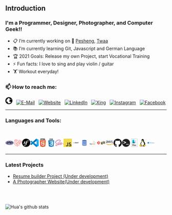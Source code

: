 ## <p  name="top">Introduction</p>

### I'm a Programmer, Designer, Photographer, and Computer Geek!!

- 📋 I’m currently working on 🤖 [Pesheng][pesheng], [Twaa][twaa]
- 📚 I’m currently learning Git, Javascript and German Language
- 🏆 2021 Goals: Release my own Project, start Vocational Training
- ⚡ Fun facts: I love to sing and play violin / guitar
- 🏋️ Workout everyday!

### 📫 How to reach me:

[<img alt="Website" width="22px" src="https://raw.githubusercontent.com/iconic/open-iconic/master/svg/globe.svg" />][website]&nbsp;&nbsp;
[<img alt="E-Mail" width="28px" src="https://cdn4.iconfinder.com/data/icons/aiga-symbol-signs/439/aiga_mail-512.png" />][email]&nbsp;&nbsp;
[<img alt="Website" width="22px" src="https://simpleicons.org/icons/whatsapp.svg" />][whatsapp]&nbsp;&nbsp;
[<img alt="LinkedIn" width="22px" src="https://pics.freeicons.io/uploads/icons/png/4189112631553666147-512.png" />][linkedin]&nbsp;&nbsp;
[<img alt="Xing" width="22px" src="https://cdn.jsdelivr.net/npm/simple-icons@v3/icons/xing.svg" />][xing]&nbsp;&nbsp;
[<img alt="Instagram" width="22px" src="https://cdn.jsdelivr.net/npm/simple-icons@v3/icons/instagram.svg" />][instagram]&nbsp;&nbsp;
[<img alt="Facebook" width="22px" src="https://cdn.jsdelivr.net/npm/simple-icons@v3/icons/facebook.svg" />][facebook]

---

### Languages and Tools:
<br />

[<img align="left" alt="PHP" width="26px" src="https://raw.githubusercontent.com/github/explore/80688e429a7d4ef2fca1e82350fe8e3517d3494d/topics/php/php.png" />
<img align="left" alt="Laravel" width="26px" src="https://raw.githubusercontent.com/github/explore/80688e429a7d4ef2fca1e82350fe8e3517d3494d/topics/laravel/laravel.png" />
<img align="left" alt="Symfony" width="26px" src="https://raw.githubusercontent.com/github/explore/80688e429a7d4ef2fca1e82350fe8e3517d3494d/topics/symfony/symfony.png" />
<img align="left" alt="Visual Studio Code" width="26px" src="https://raw.githubusercontent.com/github/explore/80688e429a7d4ef2fca1e82350fe8e3517d3494d/topics/visual-studio-code/visual-studio-code.png" />
<img align="left" alt="HTML5" width="26px" src="https://raw.githubusercontent.com/github/explore/80688e429a7d4ef2fca1e82350fe8e3517d3494d/topics/html/html.png" />
<img align="left" alt="CSS3" width="26px" src="https://raw.githubusercontent.com/github/explore/80688e429a7d4ef2fca1e82350fe8e3517d3494d/topics/css/css.png" />
<img align="left" alt="Sass" width="26px" src="https://raw.githubusercontent.com/github/explore/80688e429a7d4ef2fca1e82350fe8e3517d3494d/topics/sass/sass.png" />
<img align="left" alt="JavaScript" width="26px" src="https://raw.githubusercontent.com/github/explore/80688e429a7d4ef2fca1e82350fe8e3517d3494d/topics/javascript/javascript.png" />
<img align="left" alt="jQuery" width="26px" src="https://raw.githubusercontent.com/github/explore/80688e429a7d4ef2fca1e82350fe8e3517d3494d/topics/jquery/jquery.png" />
<img align="left" alt="SQL" width="26px" src="https://raw.githubusercontent.com/github/explore/80688e429a7d4ef2fca1e82350fe8e3517d3494d/topics/sql/sql.png" />
<img align="left" alt="MySQL" width="26px" src="https://raw.githubusercontent.com/github/explore/80688e429a7d4ef2fca1e82350fe8e3517d3494d/topics/mysql/mysql.png" />
<img align="left" alt="Git" width="26px" src="https://raw.githubusercontent.com/github/explore/80688e429a7d4ef2fca1e82350fe8e3517d3494d/topics/git/git.png" />
<img align="left" alt="AWS" width="26px" src="https://raw.githubusercontent.com/github/explore/80688e429a7d4ef2fca1e82350fe8e3517d3494d/topics/aws/aws.png" />
<img align="left" alt="GitHub" width="26px" src="https://raw.githubusercontent.com/github/explore/78df643247d429f6cc873026c0622819ad797942/topics/github/github.png" />
<img align="left" alt="Terminal" width="26px" src="https://raw.githubusercontent.com/github/explore/80688e429a7d4ef2fca1e82350fe8e3517d3494d/topics/terminal/terminal.png" />
<img align="left" alt="MacOS" width="26px" src="https://raw.githubusercontent.com/github/explore/80688e429a7d4ef2fca1e82350fe8e3517d3494d/topics/macos/macos.png" />
<img align="left" alt="Linux" width="26px" src="https://raw.githubusercontent.com/github/explore/80688e429a7d4ef2fca1e82350fe8e3517d3494d/topics/linux/linux.png" />
<img align="left" alt="Windows" width="26px" src="https://raw.githubusercontent.com/github/explore/80688e429a7d4ef2fca1e82350fe8e3517d3494d/topics/windows/windows.png" />][top]

<br />
<br />

---

### Latest Projects

- [Resume builder Project (Under development)](https://twaa.com)
- [A Photographer Website(Under development)](https://pesheng.herokuapp.com/home)


[website]: https://alaa-alghazouli.herokuapp.com
[pesheng]: https://pesheng.herokuapp.com/home
[twaa]: https://www.twaa.com
[email]: mailto:alaa.alghazouli@web.de
[linkedin]: https://linkedin.com/in/alaa-alghazouli-1608b620a
[xing]: https://www.xing.com/profile/alaa_alghazouli
[whatsapp]: https://wa.me/4917634506606
[instagram]: https://www.instagram.com/al_alghazouli/
[facebook]: https://www.facebook.com/alaa.alghazouli.92
[top]: #top

<br /><br />

![Hua's github stats](https://github-readme-stats.vercel.app/api?username=alaa-alghazouli&show_icons=true&theme=prussian)
